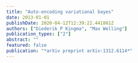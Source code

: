 ```yaml
---
title: "Auto-encoding variational bayes"
date: 2013-01-01
publishDate: 2020-04-12T12:39:22.441861Z
authors: ["Diederik P Kingma", "Max Welling"]
publication_types: ["2"]
abstract: ""
featured: false
publication: "*arXiv preprint arXiv:1312.6114*"
---
```


